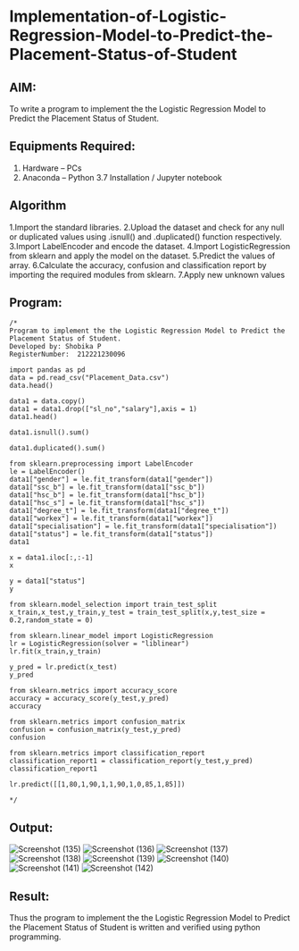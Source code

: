 # Implementation-of-Logistic-Regression-Model-to-Predict-the-Placement-Status-of-Student

## AIM:
To write a program to implement the the Logistic Regression Model to Predict the Placement Status of Student.

## Equipments Required:
1. Hardware – PCs
2. Anaconda – Python 3.7 Installation / Jupyter notebook

## Algorithm
1.Import the standard libraries.
2.Upload the dataset and check for any null or duplicated values using .isnull() and .duplicated() function respectively.
3.Import LabelEncoder and encode the dataset.
4.Import LogisticRegression from sklearn and apply the model on the dataset.
5.Predict the values of array.
6.Calculate the accuracy, confusion and classification report by importing the required modules from sklearn.
7.Apply new unknown values

## Program:
```
/*
Program to implement the the Logistic Regression Model to Predict the Placement Status of Student.
Developed by: Shobika P
RegisterNumber:  212221230096

import pandas as pd
data = pd.read_csv("Placement_Data.csv")
data.head()

data1 = data.copy()
data1 = data1.drop(["sl_no","salary"],axis = 1)
data1.head()

data1.isnull().sum()

data1.duplicated().sum()

from sklearn.preprocessing import LabelEncoder
le = LabelEncoder()
data1["gender"] = le.fit_transform(data1["gender"])
data1["ssc_b"] = le.fit_transform(data1["ssc_b"])
data1["hsc_b"] = le.fit_transform(data1["hsc_b"])
data1["hsc_s"] = le.fit_transform(data1["hsc_s"])
data1["degree_t"] = le.fit_transform(data1["degree_t"])
data1["workex"] = le.fit_transform(data1["workex"])
data1["specialisation"] = le.fit_transform(data1["specialisation"])
data1["status"] = le.fit_transform(data1["status"])
data1

x = data1.iloc[:,:-1]
x

y = data1["status"]
y

from sklearn.model_selection import train_test_split
x_train,x_test,y_train,y_test = train_test_split(x,y,test_size = 0.2,random_state = 0)

from sklearn.linear_model import LogisticRegression
lr = LogisticRegression(solver = "liblinear")
lr.fit(x_train,y_train)

y_pred = lr.predict(x_test)
y_pred

from sklearn.metrics import accuracy_score
accuracy = accuracy_score(y_test,y_pred)
accuracy

from sklearn.metrics import confusion_matrix
confusion = confusion_matrix(y_test,y_pred)
confusion

from sklearn.metrics import classification_report
classification_report1 = classification_report(y_test,y_pred)
classification_report1

lr.predict([[1,80,1,90,1,1,90,1,0,85,1,85]])

*/
```

## Output:
![Screenshot (135)](https://user-images.githubusercontent.com/94508142/196183164-c17a387f-3de0-4b70-a713-bebebef24d83.png)
![Screenshot (136)](https://user-images.githubusercontent.com/94508142/196183195-7bdd416a-12e0-4d05-8ca0-044c3d3dea1d.png)
![Screenshot (137)](https://user-images.githubusercontent.com/94508142/196183238-516e540c-dcd1-4092-a769-a24904c8e4b1.png)
![Screenshot (138)](https://user-images.githubusercontent.com/94508142/196183273-cc5b6ec0-1b25-4665-9a40-a87cbf876bd1.png)
![Screenshot (139)](https://user-images.githubusercontent.com/94508142/196183323-44f41777-e29e-4c45-893c-31b2f633213d.png)
![Screenshot (140)](https://user-images.githubusercontent.com/94508142/196183370-dd88ff14-c529-46e2-9cf5-8f8253e073c0.png)
![Screenshot (141)](https://user-images.githubusercontent.com/94508142/196183398-354a5c55-5fb4-456e-b86e-19415c9a29b2.png)
![Screenshot (142)](https://user-images.githubusercontent.com/94508142/196183447-e904df1c-a78d-4499-9cb3-9a6395a6b1ee.png)



## Result:
Thus the program to implement the the Logistic Regression Model to Predict the Placement Status of Student is written and verified using python programming.
